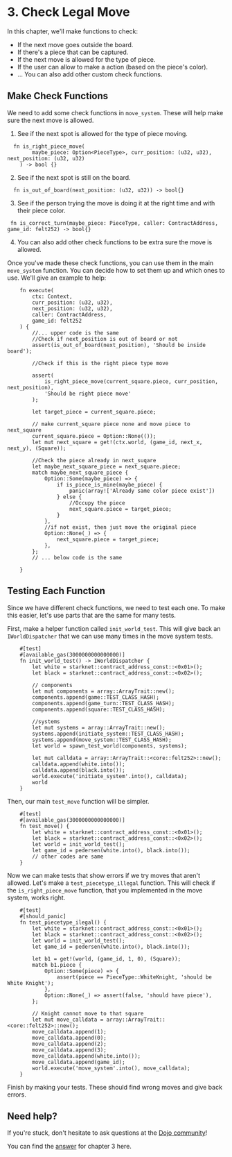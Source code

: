 # 3. Check Legal Move

In this chapter, we'll make functions to check:

- If the next move goes outside the board.
- If there's a piece that can be captured.
- If the next move is allowed for the type of piece.
- If the user can allow to make a action (based on the piece's color).
- ... You can also add other custom check functions.

## Make Check Functions

We need to add some check functions in `move_system`. These will help make sure the next move is allowed.

1. See if the next spot is allowed for the type of piece moving.

```rust,ignore
  fn is_right_piece_move(
        maybe_piece: Option<PieceType>, curr_position: (u32, u32), next_position: (u32, u32)
    ) -> bool {}
```

2. See if the next spot is still on the board.

```rust,ignore
  fn is_out_of_board(next_position: (u32, u32)) -> bool{}
```

3. See if the person trying the move is doing it at the right time and with their piece color.

```rust,ignore
 fn is_correct_turn(maybe_piece: PieceType, caller: ContractAddress, game_id: felt252) -> bool{}
```

4. You can also add other check functions to be extra sure the move is allowed.

Once you've made these check functions, you can use them in the main `move_system` function. You can decide how to set them up and which ones to use. We'll give an example to help:

```rust,ignore
    fn execute(
        ctx: Context,
        curr_position: (u32, u32),
        next_position: (u32, u32),
        caller: ContractAddress,
        game_id: felt252
    ) {
        //... upper code is the same
        //Check if next_position is out of board or not
        assert(is_out_of_board(next_position), 'Should be inside board');

        //Check if this is the right piece type move

        assert(
            is_right_piece_move(current_square.piece, curr_position, next_position),
            'Should be right piece move'
        );

        let target_piece = current_square.piece;

        // make current_square piece none and move piece to next_square
        current_square.piece = Option::None(());
        let mut next_square = get!(ctx.world, (game_id, next_x, next_y), (Square));

        //Check the piece already in next_suqare
        let maybe_next_square_piece = next_square.piece;
        match maybe_next_square_piece {
            Option::Some(maybe_piece) => {
                if is_piece_is_mine(maybe_piece) {
                    panic(array!['Already same color piece exist'])
                } else {
                    //Occupy the piece
                    next_square.piece = target_piece;
                }
            },
            //if not exist, then just move the original piece
            Option::None(_) => {
                next_square.piece = target_piece;
            },
        };
        // ... below code is the same

    }
```

## Testing Each Function

Since we have different check functions, we need to test each one. To make this easier, let's use parts that are the same for many tests.

First, make a helper function called `init_world_test`. This will give back an `IWorldDispatcher` that we can use many times in the move system tests.

```rust,ignore
    #[test]
    #[available_gas(3000000000000000)]
    fn init_world_test() -> IWorldDispatcher {
        let white = starknet::contract_address_const::<0x01>();
        let black = starknet::contract_address_const::<0x02>();

        // components
        let mut components = array::ArrayTrait::new();
        components.append(game::TEST_CLASS_HASH);
        components.append(game_turn::TEST_CLASS_HASH);
        components.append(square::TEST_CLASS_HASH);

        //systems
        let mut systems = array::ArrayTrait::new();
        systems.append(initiate_system::TEST_CLASS_HASH);
        systems.append(move_system::TEST_CLASS_HASH);
        let world = spawn_test_world(components, systems);

        let mut calldata = array::ArrayTrait::<core::felt252>::new();
        calldata.append(white.into());
        calldata.append(black.into());
        world.execute('initiate_system'.into(), calldata);
        world
    }
```

Then, our main `test_move` function will be simpler.

```rust,ignore
    #[test]
    #[available_gas(3000000000000000)]
    fn test_move() {
        let white = starknet::contract_address_const::<0x01>();
        let black = starknet::contract_address_const::<0x02>();
        let world = init_world_test();
        let game_id = pedersen(white.into(), black.into());
        // other codes are same
    }
```

Now we can make tests that show errors if we try moves that aren't allowed. Let's make a `test_piecetype_illegal` function. This will check if the `is_right_piece_move` function, that you implemented in the move system, works right.

```rust,ignore
    #[test]
    #[should_panic]
    fn test_piecetype_ilegal() {
        let white = starknet::contract_address_const::<0x01>();
        let black = starknet::contract_address_const::<0x02>();
        let world = init_world_test();
        let game_id = pedersen(white.into(), black.into());

        let b1 = get!(world, (game_id, 1, 0), (Square));
        match b1.piece {
            Option::Some(piece) => {
                assert(piece == PieceType::WhiteKnight, 'should be White Knight');
            },
            Option::None(_) => assert(false, 'should have piece'),
        };

        // Knight cannot move to that square
        let mut move_calldata = array::ArrayTrait::<core::felt252>::new();
        move_calldata.append(1);
        move_calldata.append(0);
        move_calldata.append(2);
        move_calldata.append(3);
        move_calldata.append(white.into());
        move_calldata.append(game_id);
        world.execute('move_system'.into(), move_calldata);
    }
```

Finish by making your tests. These should find wrong moves and give back errors.

## Need help?

If you're stuck, don't hesitate to ask questions at the [Dojo community](https://discord.gg/akd2yfuRS3)!

You can find the [answer](https://github.com/rkdud007/chess-dojo/blob/tutoralv2/src/systems/move.cairo) for chapter 3 here.
